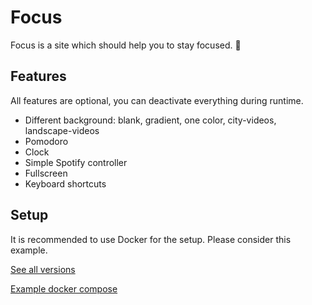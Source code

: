 # Focus

Focus is a site which should help you to stay focused. 🧘

## Features

All features are optional, you can deactivate everything during runtime.

- Different background: blank, gradient, one color, city-videos, landscape-videos
- Pomodoro
- Clock
- Simple Spotify controller
- Fullscreen
- Keyboard shortcuts

## Setup

It is recommended to use Docker for the setup. Please consider this example.

[See all versions](https://github.com/m-mattia-m/focus/pkgs/container/focus/versions)

[Example docker compose](https://github.com/m-mattia-m/focus/blob/main/docker-compose.yaml)
